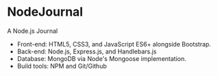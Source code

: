 # NodeJournal
A Node.js Journal

* Front-end: HTML5, CSS3, and JavaScript ES6+ alongside Bootstrap.
* Back-end: Node.js, Express.js, and Handlebars.js
* Database: MongoDB via Node's Mongoose implementation.
* Build tools: NPM and Git/Github
